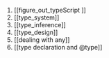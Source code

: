 1. [[figure_out_typeScript ]]
2. [[type_system]]
3. [[type_inference]]
4. [[type_design]]
5. [[dealing with any]]
6. [[type declaration and @type]]